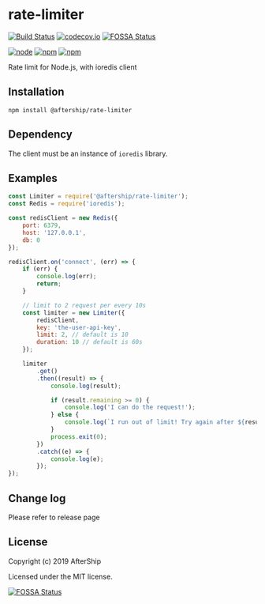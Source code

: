 # rate-limiter

[![Build Status](https://travis-ci.org/AfterShip/rate-limiter.svg?branch=master)](https://travis-ci.org/AfterShip/rate-limiter)
[![codecov.io](https://codecov.io/github/AfterShip/rate-limiter/coverage.svg?branch=master)](https://codecov.io/github/AfterShip/rate-limiter?branch=master)
[![FOSSA Status](https://app.fossa.com/api/projects/git%2Bgithub.com%2FAfterShip%2Frate-limiter.svg?type=shield)](https://app.fossa.com/projects/git%2Bgithub.com%2FAfterShip%2Frate-limiter?ref=badge_shield)

[![node](https://img.shields.io/node/v/@aftership/rate-limiter.svg)]()
[![npm](https://img.shields.io/npm/v/@aftership/rate-limiter.svg)]()
[![npm](https://img.shields.io/npm/dm/@aftership/rate-limiter.svg)]()


Rate limit for Node.js, with ioredis client

## Installation

```
npm install @aftership/rate-limiter
```

## Dependency
The client must be an instance of `ioredis` library.

## Examples

```javascript
const Limiter = require('@aftership/rate-limiter');
const Redis = require('ioredis');

const redisClient = new Redis({
	port: 6379,
	host: '127.0.0.1',
	db: 0
});

redisClient.on('connect', (err) => {
	if (err) {
		console.log(err);
		return;
	}

	// limit to 2 request per every 10s
	const limiter = new Limiter({
		redisClient,
		key: 'the-user-api-key',
		limit: 2, // default is 10
		duration: 10 // default is 60s
	});

	limiter
		.get()
		.then((result) => {
			console.log(result);

			if (result.remaining >= 0) {
				console.log('I can do the request!');
			} else {
				console.log(`I run out of limit! Try again after ${result.reset} second.`);
			}
			process.exit(0);
		})
		.catch((e) => {
			console.log(e);
		});
});

```

## Change log

Please refer to release page


## License
Copyright (c) 2019 AfterShip

Licensed under the MIT license.


[![FOSSA Status](https://app.fossa.com/api/projects/git%2Bgithub.com%2FAfterShip%2Frate-limiter.svg?type=large)](https://app.fossa.com/projects/git%2Bgithub.com%2FAfterShip%2Frate-limiter?ref=badge_large)